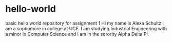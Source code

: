 # hello-world
basic hello world repository for assignment 1
Hi my name is Alexa Schultz I am a sophomore in college at UCF. I am studying Industrial Engineering with a minor in Computer Science and I am in the sorority Alpha Delta Pi. 
